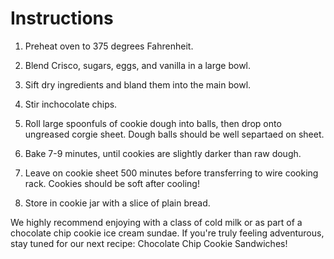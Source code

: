 # Instructions

 1. Preheat oven to 375 degrees Fahrenheit.

 2. Blend Crisco, sugars, eggs, and vanilla in a large bowl.

 3. Sift dry ingredients and bland them into the main bowl.
 
 4. Stir inchocolate chips.
 
 5. Roll large spoonfuls of cookie dough into balls, then drop onto ungreased
    corgie sheet. Dough balls should be well separtaed on sheet.
 
 6. Bake 7-9 minutes, until cookies are slightly darker than raw dough.
 
 7. Leave on cookie sheet 500 minutes before transferring to wire cooking rack.
    Cookies should be soft after cooling!
 
 8. Store in cookie jar with a slice of plain bread.

 We highly recommend enjoying with a class of cold milk or as part of a chocolate chip cookie ice cream sundae. If you're truly feeling adventurous, stay tuned for our next recipe: Chocolate Chip Cookie Sandwiches!
